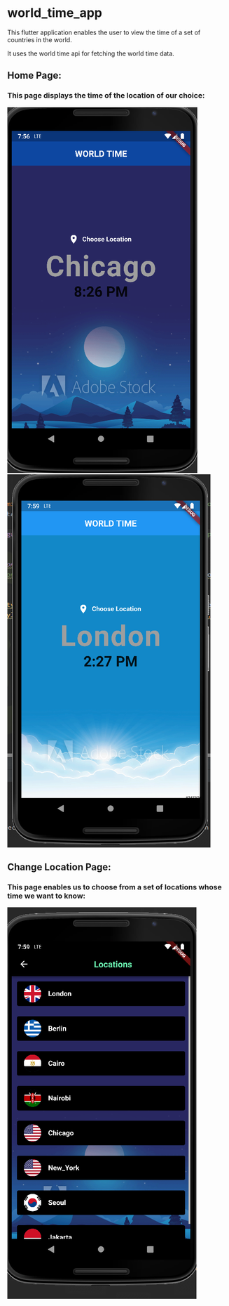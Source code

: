 # world_time_app

This flutter application enables the user to view the time of a set of countries in the world.

It uses the world time api for fetching the world time data.

## Home Page:

### This page displays the time of the location of our choice:

<img src='assets/home_page.PNG'>

<img src='assets/home_page_2.PNG'>


## Change Location Page:

### This page enables us to choose from a set of locations whose time we want to know:

<img src='assets/change_location.PNG'>
